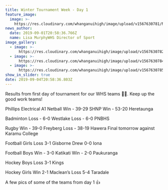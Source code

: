 ```yaml
---
title: Winter Tournament Week - Day 1
feature_image:
  image: >-
    https://res.cloudinary.com/whanganuihigh/image/upload/v1567630781/News/69501265_1334931566655946_8742092239481602048_n.jpg
news_author:
  date: 2019-09-01T20:58:36.766Z
  name: Lisa MurphyWHS Director of Sport
image_gallery:
  - image: >-
      https://res.cloudinary.com/whanganuihigh/image/upload/v1567630782/News/69861923_1334931593322610_2919164373442232320_n.jpg
  - image: >-
      https://res.cloudinary.com/whanganuihigh/image/upload/v1567630784/News/70013601_1334931639989272_1025796283735998464_n.jpg
  - image: >-
      https://res.cloudinary.com/whanganuihigh/image/upload/v1567630785/News/70191590_1334931616655941_5241774552727420928_n.jpg
show_in_slider: true
date: 2019-09-04T20:58:36.803Z
---
```

Results from first day of tournament for our WHS teams 💚💛. Keep up the good work teams!

Phillips Electrical A1 Netball 
Win - 39-29 SHNP
Win - 53-20 Heretaunga

Badminton 
Loss - 6-0 Westlake 
Loss - 6-0 PNBHS

Rugby 
Win - 39-0 Freyberg 
Loss - 38-19 Hawera 
Final tomorrow against Karamu College

Football Girls 
Loss 3-1 Gisborne 
Drew 0-0 Iona

Football Boys 
Win - 3-0 Katikati
Win - 2-0 Paukuranga

Hockey Boys 
Loss 3-1 Kings

Hockey Girls
Win 2-1 Maclean’s 
Loss 5-4 Taradale

A few pics of some of the teams from day 1 👍
